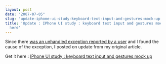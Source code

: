 ```yaml
---
layout: post
date: "2007-07-05"
slug: "update-iphone-ui-study-keyboard-text-input-and-gestures-mock-up-download-here"
title: 'Update : IPhone UI study : keyboard text input and gestures mock up - download
  here'
---
```


<p>
Since there <a href="http://www.corebvba.be/blog/CommentView,guid,6F6D23F0-184F-44A9-9371-0F31AE6FF137.aspx#7bd7b9da-47dd-4e26-9092-93208f302ff7">was an unhandled exception reported by a user</a>&nbsp;and I found the cause of the exception, I posted on update from my original article. 
</p>
<p>
Get it here : <a href="http://www.corebvba.be/blog/IPhone+UI+Study+Keyboard+Text+Input+And+Gestures+Mock+Up+Download+Here.aspx">IPhone UI study : keyboard text input and gestures mock up</a> 
</p>
